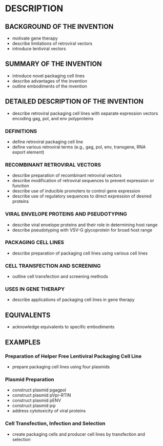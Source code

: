 # DESCRIPTION

## BACKGROUND OF THE INVENTION

- motivate gene therapy
- describe limitations of retroviral vectors
- introduce lentiviral vectors

## SUMMARY OF THE INVENTION

- introduce novel packaging cell lines
- describe advantages of the invention
- outline embodiments of the invention

## DETAILED DESCRIPTION OF THE INVENTION

- describe retroviral packaging cell lines with separate expression vectors encoding gag, pol, and env polyproteins

### DEFINITIONS

- define retroviral packaging cell line
- define various retroviral terms (e.g., gag, pol, env, transgene, RNA export element)

### RECOMBINANT RETROVIRAL VECTORS

- describe preparation of recombinant retroviral vectors
- describe modification of retroviral sequences to prevent expression or function
- describe use of inducible promoters to control gene expression
- describe use of regulatory sequences to direct expression of desired proteins

### VIRAL ENVELOPE PROTEINS AND PSEUDOTYPING

- describe viral envelope proteins and their role in determining host range
- describe pseudotyping with VSV-G glycoprotein for broad host range

### PACKAGING CELL LINES

- describe preparation of packaging cell lines using various cell lines

### CELL TRANSFECTION AND SCREENING

- outline cell transfection and screening methods

### USES IN GENE THERAPY

- describe applications of packaging cell lines in gene therapy

## EQUIVALENTS

- acknowledge equivalents to specific embodiments

## EXAMPLES

### Preparation of Helper Free Lentiviral Packaging Cell Line

- prepare packaging cell lines using four plasmids

### Plasmid Preparation

- construct plasmid pgagpol
- construct plasmid pVpr-RTIN
- construct plasmid pENV
- construct plasmid pψ
- address cytotoxicity of viral proteins

### Cell Transfection, Infection and Selection

- create packaging cells and producer cell lines by transfection and selection

